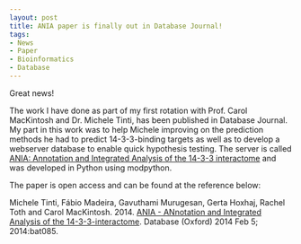 ```yaml
---
layout: post
title: ANIA paper is finally out in Database Journal!
tags:
- News
- Paper
- Bioinformatics
- Database
---
```


Great news! 

The work I have done as part of my first rotation with Prof. Carol MacKintosh and Dr. Michele Tinti, has been published in Database Journal. My part in this work was to help Michele improving on the prediction methods he had to predict 14-3-3-binding targets as well as to develop a webserver database to enable quick hypothesis testing. The server is called [ANIA: Annotation and Integrated Analysis of the 14-3-3 interactome](https://ania-1433.lifesci.dundee.ac.uk/prediction/webserver/index.py) and was developed in Python using modpython.

The paper is open access and can be found at the reference below:

Michele Tinti, Fábio Madeira, Gavuthami Murugesan, Gerta Hoxhaj, Rachel Toth and Carol MacKintosh. 2014. [ANIA - ANnotation and Integrated Analysis of the 14-3-3-interactome](http://database.oxfordjournals.org/content/2014/bat085.long). Database (Oxford) 2014 Feb 5; 2014:bat085.
